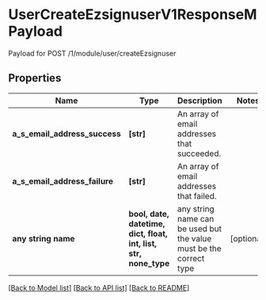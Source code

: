 # UserCreateEzsignuserV1ResponseMPayload

Payload for POST /1/module/user/createEzsignuser

## Properties
Name | Type | Description | Notes
------------ | ------------- | ------------- | -------------
**a_s_email_address_success** | **[str]** | An array of email addresses that succeeded. | 
**a_s_email_address_failure** | **[str]** | An array of email addresses that failed. | 
**any string name** | **bool, date, datetime, dict, float, int, list, str, none_type** | any string name can be used but the value must be the correct type | [optional]

[[Back to Model list]](../README.md#documentation-for-models) [[Back to API list]](../README.md#documentation-for-api-endpoints) [[Back to README]](../README.md)


